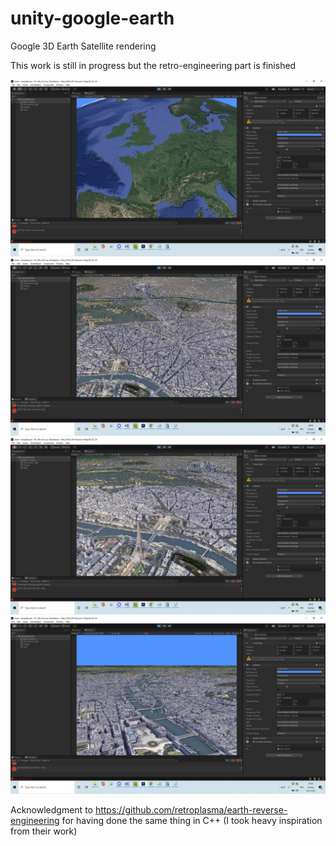 # unity-google-earth

Google 3D Earth Satellite rendering

This work is still in progress but the retro-engineering part is finished

![Europe Screen](documentation/europe.jpg)
![Paris 1 Screen](documentation/paris-001.jpg)
![Paris 2 Screen](documentation/paris-002.jpg)
![Paris 3 Screen](documentation/paris-003.jpg)

Acknowledgment to https://github.com/retroplasma/earth-reverse-engineering for having done the same thing in C++ (I took heavy inspiration from their work)
